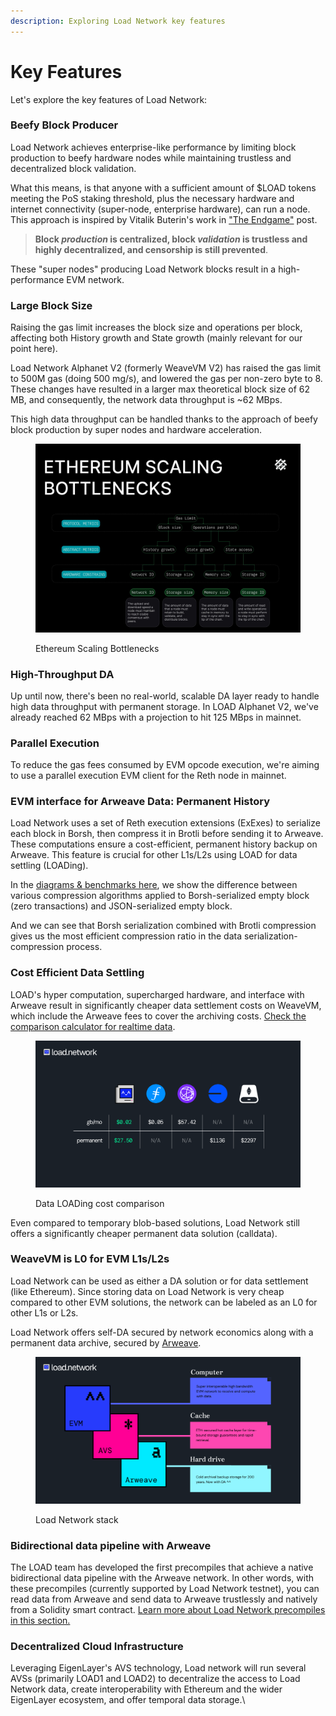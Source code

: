 ```yaml
---
description: Exploring Load Network key features
---
```


# Key Features&#x20;

Let's explore the key features of Load Network:

### Beefy Block Producer

Load Network achieves enterprise-like performance by limiting block production to beefy hardware nodes while maintaining trustless and decentralized block validation.

What this means, is that anyone with a sufficient amount of $LOAD tokens meeting the PoS staking threshold, plus the necessary hardware and internet connectivity (super-node, enterprise hardware), can run a node. This approach is inspired by Vitalik Buterin's work in ["The Endgame"](https://vitalik.eth.limo/general/2021/12/06/endgame.html) post.

> **Block&#x20;**_**production**_**&#x20;is centralized, block&#x20;**_**validation**_**&#x20;is trustless and highly decentralized, and censorship is still prevented**.

These "super nodes" producing Load Network blocks result in a high-performance EVM network.

### Large Block Size

Raising the gas limit increases the block size and operations per block, affecting both History growth and State growth (mainly relevant for our point here).

Load Network Alphanet V2 (formerly WeaveVM V2) has raised the gas limit to 500M gas (doing 500 mg/s), and lowered the gas per non-zero byte to 8. These changes have resulted in a larger max theoretical block size of 62 MB, and consequently, the network data throughput is \~62 MBps.

This high data throughput can be handled thanks to the approach of beefy block production by super nodes and hardware acceleration.

<figure><img src="../.gitbook/assets/image (1).png" alt=""><figcaption><p>Ethereum Scaling Bottlenecks</p></figcaption></figure>

### &#x20;High-Throughput DA

Up until now, there's been no real-world, scalable DA layer ready to handle high data throughput with permanent storage. In LOAD Alphanet V2, we've already reached 62 MBps with a projection to hit 125 MBps in mainnet.

### Parallel Execution

To reduce the gas fees consumed by EVM opcode execution, we're aiming to use a parallel execution EVM client for the Reth node in mainnet.

### EVM interface for Arweave Data: Permanent History

Load Network uses a set of Reth execution extensions (ExExes) to serialize each block in Borsh, then compress it in Brotli before sending it to Arweave. These computations ensure a cost-efficient, permanent history backup on Arweave. This feature is crucial for other L1s/L2s using LOAD for data settling (LOADing).&#x20;

In the [diagrams & benchmarks here](https://github.com/weaveVM/wvm-research), we show the difference between various compression algorithms applied to Borsh-serialized empty block (zero transactions) and JSON-serialized empty block.&#x20;

And we can see that Borsh serialization combined with Brotli compression gives us the most efficient compression ratio in the data serialization-compression process.

### Cost Efficient Data Settling

LOAD's hyper computation, supercharged hardware, and interface with Arweave result in significantly cheaper data settlement costs on WeaveVM, which include the Arweave fees to cover the archiving costs. [Check the comparison calculator for realtime data](https://www.wvm.dev/calculator).

<figure><img src="../.gitbook/assets/image (24).png" alt=""><figcaption><p>Data LOADing cost comparison</p></figcaption></figure>

Even compared to temporary blob-based solutions, Load Network still offers a significantly cheaper permanent data solution (calldata).

### WeaveVM is L0 for EVM L1s/L2s

Load Network can be used as either a DA solution or for data settlement (like Ethereum). Since storing data on Load Network is very cheap compared to other EVM solutions, the network can be labeled as an L0 for other L1s or L2s.

Load Network offers self-DA secured by network economics along with a permanent data archive, secured by [Arweave](https://arweave.org).

<figure><img src="../.gitbook/assets/image (25).png" alt=""><figcaption><p>Load Network stack</p></figcaption></figure>

### Bidirectional data pipeline with Arweave

The LOAD team has developed the first precompiles that achieve a native bidirectional data pipeline with the Arweave network. In other words, with these precompiles (currently supported by Load Network testnet), you can read data from Arweave and send data to Arweave trustlessly and natively from a Solidity smart contract. [Learn more about Load Network precompiles in this section.](../using-load-network/load-network-precompiles.md)

### Decentralized Cloud Infrastructure

Leveraging EigenLayer's AVS technology, Load network will run several AVSs (primarily LOAD1 and LOAD2) to decentralize the access to Load Network data, create interoperability with Ethereum and the wider EigenLayer ecosystem, and offer temporal data storage.\
